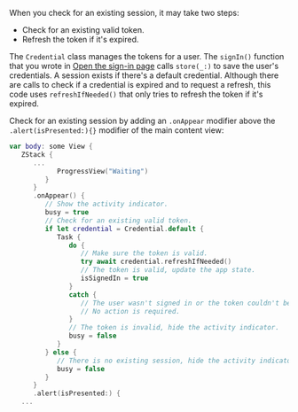When you check for an existing session, it may take two steps:

- Check for an existing valid token.
- Refresh the token if it's expired.

The `Credential` class manages the tokens for a user. The `signIn()` function that you wrote in [Open the sign-in page](#open-the-sign-in-page) calls `store(_:)` to save the user's credentials. A session exists if there's a default credential. Although there are calls to check if a credential is expired and to request a refresh, this code uses `refreshIfNeeded()` that only tries to refresh the token if it's expired.

Check for an existing session by adding an `.onAppear` modifier above the `.alert(isPresented:){}` modifier of the main content view:

```swift
var body: some View {
   ZStack {
      ...
            ProgressView("Waiting")
         }
      }
      .onAppear() {
         // Show the activity indicator.
         busy = true
         // Check for an existing valid token.
         if let credential = Credential.default {
            Task {
               do {
                  // Make sure the token is valid.
                  try await credential.refreshIfNeeded()
                  // The token is valid, update the app state.
                  isSignedIn = true
               }
               catch {
                  // The user wasn't signed in or the token couldn't be refreshed.
                  // No action is required.
               }
               // The token is invalid, hide the activity indicator.
               busy = false
            }
         } else {
            // There is no existing session, hide the activity indicator.
            busy = false
         }
      }
      .alert(isPresented:) {
   ...
```
